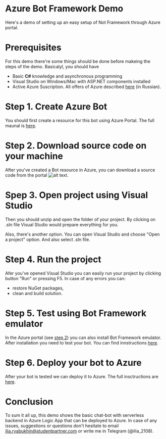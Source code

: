 # Azure Bot Framework Demo

Here's a demo of setting up an easy setup of Not Framework through Azure portal. 

# Prerequisites 
For this demo there're some things should be done before makeing the steps of the demo. Basicalyl, you should have 
* Basic **C#** knowledge and asynchronous programming
* Visual Studio on Windows/Mac with ASP.NET components installed
* Active Azure Suscription. All offers of Azure described [here](https://habr.com/ru/company/microsoft/blog/352786/ "Как получить подписку Microsoft Azure?") (in Russian).


# Step 1. Create Azure Bot
You should first create a resource for this bot using Azure Portal. The full maunal is [here](https://docs.microsoft.com/en-us/azure/bot-service/abs-quickstart?view=azure-bot-service-4.0 "Create Bot resource using Azure portal").

# Step 2. Download source code on your machine
After you've created a Bot resource in Azure, you can download a source code from the portal ![alt text]("https://github.com/ilia2108/BotFrameworkDemo/blob/master/Photos/download.png").

# Spep 3. Open project using Visual Studio
Then you should unzip and open the folder of your project. By clicking on .sln file Visual Studio would prepare everything for you.

Also, there's another option. You can open Visual Studio and choose "Open a project" option. And also select .sln file.

# Step 4. Run the project
Afer you've opened Visual Studio you can easily run your project by clicking button "Run" or pressing F5. In case of any errors you can:
* restore NuGet packages,
* clean and build solution.

# Step 5. Test using Bot Framework emulator
In the Azure portal (see [step 2](https://github.com/ilia2108/BotFrameworkDemo/master/readme.md#download-source-code-on-your-machine)) you can also install Bot Framework emulator. After installation you need to test your bot. You can find innstructions [here](https://docs.microsoft.com/en-us/azure/bot-service/dotnet/bot-builder-dotnet-sdk-quickstart?view=azure-bot-service-4.0#start-the-emulator-and-connect-to-your-bot).

# Step 6. Deploy your bot to Azure
After your bot is tested we can deploy it to Azure. The full insctructions are [here](https://docs.microsoft.com/en-us/azure/bot-service/dotnet/bot-builder-dotnet-sdk-quickstart?view=azure-bot-service-4.0#start-the-emulator-and-connect-to-your-bot).


# Conclusion
To sum it all up, this demo shows the basic chat-bot with serverless backend in Azure Logic App that can be deployed to Azure. In case of any issues, suggestions or questions don't hesitate to email ilia.ryabukhin@studentpartner.com or write me in Telegram (@ilia_2108).